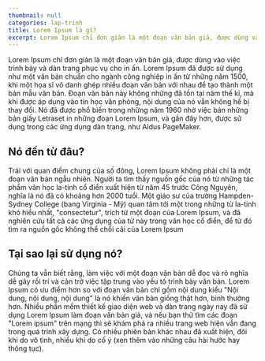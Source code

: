 ```yaml
---
thumbnail: null
categories: lap-trinh
title: Lorem Ipsum là gì?
excerpt: Lorem Ipsum chỉ đơn giản là một đoạn văn bản giả, được dùng vào việc trình bày và dàn trang phục vụ cho in ấn. Lorem Ipsum đã được sử dụng như một văn bản chuẩn cho ngành công nghiệp in
---
```

Lorem Ipsum chỉ đơn giản là một đoạn văn bản giả, được dùng vào việc trình bày và dàn trang phục vụ cho in ấn. Lorem Ipsum đã được sử dụng như một văn bản chuẩn cho ngành công nghiệp in ấn từ những năm 1500, khi một họa sĩ vô danh ghép nhiều đoạn văn bản với nhau để tạo thành một bản mẫu văn bản. Đoạn văn bản này không những đã tồn tại năm thế kỉ, mà khi được áp dụng vào tin học văn phòng, nội dung của nó vẫn không hề bị thay đổi. Nó đã được phổ biến trong những năm 1960 nhờ việc bán những bản giấy Letraset in những đoạn Lorem Ipsum, và gần đây hơn, được sử dụng trong các ứng dụng dàn trang, như Aldus PageMaker.

## Nó đến từ đâu?

Trái với quan điểm chung của số đông, Lorem Ipsum không phải chỉ là một đoạn văn bản ngẫu nhiên. Người ta tìm thấy nguồn gốc của nó từ những tác phẩm văn học la-tinh cổ điển xuất hiện từ năm 45 trước Công Nguyên, nghĩa là nó đã có khoảng hơn 2000 tuổi. Một giáo sư của trường Hampden-Sydney College (bang Virginia - Mỹ) quan tâm tới một trong những từ la-tinh khó hiểu nhất, "consectetur", trích từ một đoạn của Lorem Ipsum, và đã nghiên cứu tất cả các ứng dụng của từ này trong văn học cổ điển, để từ đó tìm ra nguồn gốc không thể chối cãi của Lorem Ipsum

## Tại sao lại sử dụng nó?

Chúng ta vẫn biết rằng, làm việc với một đoạn văn bản dễ đọc và rõ nghĩa dễ gây rối trí và cản trở việc tập trung vào yếu tố trình bày văn bản. Lorem Ipsum có ưu điểm hơn so với đoạn văn bản chỉ gồm nội dung kiểu "Nội dung, nội dung, nội dung" là nó khiến văn bản giống thật hơn, bình thường hơn. Nhiều phần mềm thiết kế giao diện web và dàn trang ngày nay đã sử dụng Lorem Ipsum làm đoạn văn bản giả, và nếu bạn thử tìm các đoạn "Lorem ipsum" trên mạng thì sẽ khám phá ra nhiều trang web hiện vẫn đang trong quá trình xây dựng. Có nhiều phiên bản khác nhau đã xuất hiện, đôi khi do vô tình, nhiều khi do cố ý (xen thêm vào những câu hài hước hay thông tục).